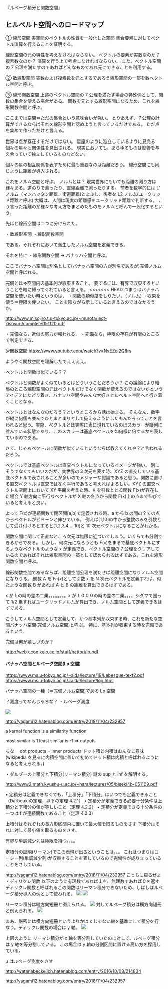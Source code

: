『ルベーグ積分と関数空間』

## ヒルベルト空間へのロードマップ

① 線形空間
実空間のベクトルの性質を一般化した空間
集合要素に対してベクトル演算を行えることを証明する。

線形空間の元の特性を考えなければならない。
ベクトルの要素が実数なのか？複素数なのか？
演算を行う上で考慮しなければならない。
また、ベクトル空間の 7 公理を満たすのであればどんなものであれ元にできることを利用する。

② 数線形空間
実数および複素数を元とするであろう線形空間の一部を数ベクトル空間と呼ぶ。

③ 線形関数空間
上述のベクトル空間の 7 公理を満たす場合の特殊例として、関数の集合を使える場合がある。
関数を元とする線形空間になるため、これを線形関数空間と呼ぶ。

ここまでは空間＝ただの集合という意味合いが強い。
とりあえず、７公理の計算ができるならばそれを線形空間と認めようと言っているだけである。
ただ点を集めて作っただけと言える。

世界は点が存在するだけではない。
星座のように独立しているように見える個々の星々も関係性を見出される。
現実においても、あらゆるものは影響を与え合っていて独立しているものなどない。

個々の星の相互関係を表すために最も重要なのは距離だろう。
線形空間にも同じように距離が導入される。

これをノルム空間と呼ぶ。
ノルムとは？
現実世界にもいても距離の測り方は様々ある。道のりで測ったり、直線距離で測ったりする。
前者を数学的には L1 ノルム（マンハッタン距離、街道距離)とよぶし、後者を L2 ノルム(ユークリッド距離と呼ぶ)
大概は、人間は現実の距離感をユークリッド距離で判断する。
こう言った距離のが様々な考え方をまとめたものをノルムと呼んで一般化するという。

先ほど線形空間は二つに分けられた。

・数線形空間
・線形関数空間

である。それぞれにおいて派生したノルム空間を定義できる。

それを特に
・線形関数空間 -> バナッハ空間と呼ぶ。

ここでバナッハ空間は別名として(バナッハ空間の方が別名であるが)完備ノルム空間と呼ばれる。

完備とは=>空間内の基本列が収束すること。
要するには、有界で収束するということを暗に縛ってくれていると言える。
<<<<<<< HEAD
つまりはバナッハ空間を使いたい時というのは、
・関数の類似度をしりたい。（ノルム)
・収束を使う＝極限を使いたい。
ことを陰ながら示していると言えるのではなかろうか。

http://www.misojiro.t.u-tokyo.ac.jp/~murota/lect-kisosuri/complete051120.pdf

・完備なら，近似の努力が報われる．
・完備なら，極限の存在が有限のところで判定できる．

＠関数空間
https://www.youtube.com/watch?v=NvEZol2Q8rs

ようやく関数空間を理解したでええええ。

ベクトルと関数は似ている？？

ベクトルと関数がよく似ているとはどういうことだろうか？
この議論により結局のところ線形空間の元はベクトルだけでなく関数が使えるのではないかというアイデアにたどり着き、バナッハ空間やみんな大好きヒルベルト空間へと行き着くこととなる。

ベクトルとはなんなのだろう？というところから話は始まる。
そんなん、数字が縦に何個も並んでひとまとまりとして扱えるようにしたもんだろってことを言われると思う。実際、ベクトルとは実際に表に現れているのはスカラーが縦列に並んでいる状態であり、このスカラーは基底ベクトルを如何様に倍するかを表しているのである。

さて、じゃあベクトルに関数が似ているというならば教えてくれや？と言われるだろう。

ベクトルでは基底ベクトルは直交ベクトルになっているイメージが強い。
別にそうでなくてもいいのだが、実世界の３次元を表す時、XYZ の直交している基底ベクトルで表されることが多いのでメジャーな認識であると思う。関数に置ける直交ベクトルは直交ではなく平行であると考えればよろしい。XYZ の直交ベクトル空間上において XY 平面を考えた時、X を引数ととる関数 F(x)が存在した場合 Y 軸方向に平行なベクトルが X 軸の各点から関数 F(x)上の点まで伸びていると考えると良い。

よって F(x)が連続関数で閉区間[a,b]で定義される時、a から b の間の全ての点からベクトルがビヨーンと伸びている。
例えば[1,10]の中から整数のみを引数として受け付けるとすると[1,2,3,4,....10]と 10 次元ベクトルになることがわかる。

関数空間に関して正直なところ次元は無限に近づいてしまう。いくらでも分割できるからである。
しかし、何次元になろうとも F(x)をまるで基底ベクトルにするようなベクトルのような x が定義でき、ベクトル空間の 7 公理をクリアしているのであればそれは線形空間の一部として認められるはずである。これを線形関数空間と呼ぶ。

線形関数空間であるならば、距離空間公理を満たせば距離空間になりノルム空間になりうる。
関数 A を Fa(x)として引数 x を N 次元ベクトルを定義すれば、似たような関数 B があれば A と B の距離を算出できるはずである。

x が１の時の差の二乗。。。。。。。。x が１０００の時の差の二乗。。。。シグマで囲って 1/2 乗すればユークリッドノルムが算出でき、ノルム空間として定義できるはずである。

こうしてノルム空間として定義して、かつ基本列が収束する時、これを新たな空間バナッハ空間(完備ノルム空間)と呼ぶ。
特に、基本列が収束する時を完備であるという。

完備は何が嬉しいのか？

http://web.econ.keio.ac.jp/staff/hattori/lp.pdf

#### バナッハ空間とルベーグ空間(Lp 空間)

https://www.ms.u-tokyo.ac.jp/~aida/lecture/19/Lebesgue-text2.pdf
https://www.ms.u-tokyo.ac.jp/~aida/lecture/log.html

バナッハ空間の一種（＝完備ノルム空間)である Lp 空間

？測度ってなんじゃろな？
・ルベーグ測度

![](2019-12-02-15-54-49.png)

http://yagami12.hatenablog.com/entry/2018/11/04/232957

a kernel function is a similarity function

most similar is 1
least similar is -1 => outputs

ちな　 dot products = inner products
ドット積と内積はおんなじ意味(wikipedia を見るに内積空間に置いて初めてドット積は内積と呼ばれるようになると考えられる。)

・ダルブーの上積分と下積分(リーマン積分)
謎の sup と inf を解明する。

http://www2.math.kyushu-u.ac.jp/~hara/lectures/05/biseki4b-051109.pdf

• 定積分は定義できなくても，「上積分」「下積分」はいつでも定義できること（Darboux の定理，以下の定理
4.2.1）
• 定積分が定義できる必要十分条件は上積分と下積分の値が等しいこと（定理 4.2.2）
• 定積分が定義できる十分条件の一つは f が連続関数であること（定理 4.2.3）

上積分はそれぞれの長方形区間内に置いて最大値を取るものをさす
下積分はそれに対して最小値を取るものをさす。

有界な単調減少列は極限を持つ。。。。

定積分の証明(リーマン)でこの表現が出るということは。。。
これはつまりはコーシー列(単調減少列)が収束することを表しているので完備性が成り立っていることをさしている。

http://yagami12.hatenablog.com/entry/2018/11/04/232957
こっちに戻るぜよ
・ディリクレ関数
以下のように有理数であれば１を、無理数であれば０を返すディリクレ関数と呼ばれるこの関数はリーマン積分できないため、しばしばルベーグ積分導入の例として使われる。
![](2019-12-02-19-21-31.png)
![](2019-12-02-19-21-03.png)

リーマン積分は縦方向短冊と例えられる。
![](2019-12-02-19-24-35.png)
対してルベーグ積分は横方向短冊と例えられる。
![](2019-12-02-19-25-06.png)

まあ、厳密には横方向短冊というよりかは x じゃない軸を基準にして積分を行なう。ディリクレ関数の場合は y 軸。
![](2019-12-02-19-32-14.png)

上図のように
リーマン積分が x 軸を等分割していたのに対して、ルベーグ積分は y 軸を等分割している。
この場合は y 軸の分割区間に置ける高い方を採用している。

μ はルベーグ測度をさす

http://watanabeckeiich.hatenablog.com/entry/2016/10/08/214834

http://yagami12.hatenablog.com/entry/2018/11/04/232957
